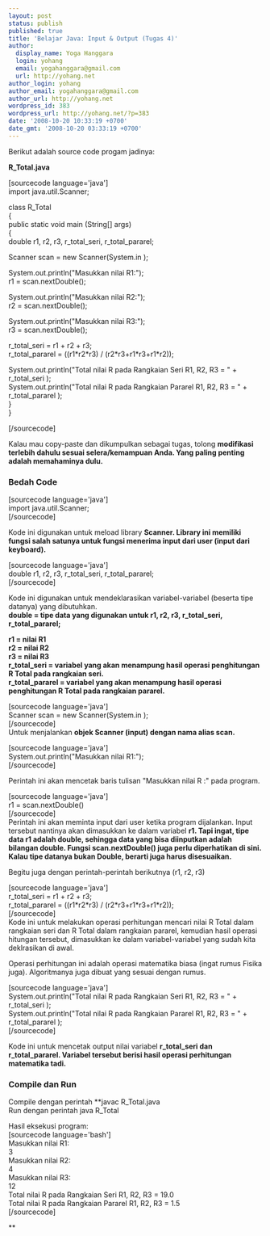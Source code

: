 ```yaml
---
layout: post
status: publish
published: true
title: 'Belajar Java: Input & Output (Tugas 4)'
author:
  display_name: Yoga Hanggara
  login: yohang
  email: yogahanggara@gmail.com
  url: http://yohang.net
author_login: yohang
author_email: yogahanggara@gmail.com
author_url: http://yohang.net
wordpress_id: 383
wordpress_url: http://yohang.net/?p=383
date: '2008-10-20 10:33:19 +0700'
date_gmt: '2008-10-20 03:33:19 +0700'
---
```

Berikut adalah source code progam jadinya:

**R\_Total.java**

[sourcecode language='java']  
import java.util.Scanner;

class R\_Total  
{  
 public static void main (String[] args)  
 {  
 double r1, r2, r3, r\_total\_seri, r\_total\_pararel;

Scanner scan = new Scanner(System.in );

System.out.println("Masukkan nilai R1:");  
 r1 = scan.nextDouble();

System.out.println("Masukkan nilai R2:");  
 r2 = scan.nextDouble();

System.out.println("Masukkan nilai R3:");  
 r3 = scan.nextDouble();

r\_total\_seri = r1 + r2 + r3;  
 r\_total\_pararel = ((r1\*r2\*r3) / (r2\*r3+r1\*r3+r1\*r2));

System.out.println("Total nilai R pada Rangkaian Seri R1, R2, R3 = " + r\_total\_seri );  
 System.out.println("Total nilai R pada Rangkaian Pararel R1, R2, R3 = " + r\_total\_pararel );  
 }  
}

[/sourcecode]

Kalau mau copy-paste dan dikumpulkan sebagai tugas, tolong **modifikasi terlebih dahulu sesuai selera/kemampuan Anda. Yang paling penting adalah memahaminya dulu.**

### Bedah Code  
[sourcecode language='java']  
import java.util.Scanner;  
[/sourcecode]

Kode ini digunakan untuk meload library **Scanner. Library ini memiliki fungsi salah satunya untuk fungsi menerima input dari user (input dari keyboard).**

[sourcecode language='java']  
double r1, r2, r3, r\_total\_seri, r\_total\_pararel;  
[/sourcecode]

Kode ini digunakan untuk mendeklarasikan variabel-variabel (beserta tipe datanya) yang dibutuhkan.  
**double = tipe data yang digunakan untuk r1, r2, r3, r\_total\_seri, r\_total\_pararel;**

**r1 = nilai R1  
r2 = nilai R2  
r3 = nilai R3  
r\_total\_seri = variabel yang akan menampung hasil operasi penghitungan R Total pada rangkaian seri.  
r\_total\_pararel = variabel yang akan menampung hasil operasi penghitungan R Total pada rangkaian pararel.**

[sourcecode language='java']  
Scanner scan = new Scanner(System.in );  
[/sourcecode]  
Untuk menjalankan **objek Scanner (input) dengan nama alias scan.**

[sourcecode language='java']  
 System.out.println("Masukkan nilai R1:");  
[/sourcecode]

Perintah ini akan mencetak baris tulisan "Masukkan nilai R :" pada program.

[sourcecode language='java']  
 r1 = scan.nextDouble()  
[/sourcecode]  
Perintah ini akan meminta input dari user ketika program dijalankan. Input tersebut nantinya akan dimasukkan ke dalam variabel **r1. Tapi ingat, tipe data r1 adalah double, sehingga data yang bisa diinputkan adalah bilangan double. Fungsi scan.nextDouble() juga perlu diperhatikan di sini. Kalau tipe datanya bukan Double, berarti juga harus disesuaikan.**

Begitu juga dengan perintah-perintah berikutnya (r1, r2, r3)

[sourcecode language='java']  
 r\_total\_seri = r1 + r2 + r3;  
 r\_total\_pararel = ((r1\*r2\*r3) / (r2\*r3+r1\*r3+r1\*r2));  
[/sourcecode]  
Kode ini untuk melakukan operasi perhitungan mencari nilai R Total dalam rangkaian seri dan R Total dalam rangkaian pararel, kemudian hasil operasi hitungan tersebut, dimasukkan ke dalam variabel-variabel yang sudah kita deklrasikan di awal.

Operasi perhitungan ini adalah operasi matematika biasa (ingat rumus Fisika juga). Algoritmanya juga dibuat yang sesuai dengan rumus.

[sourcecode language='java']  
 System.out.println("Total nilai R pada Rangkaian Seri R1, R2, R3 = " + r\_total\_seri );  
 System.out.println("Total nilai R pada Rangkaian Pararel R1, R2, R3 = " + r\_total\_pararel );  
[/sourcecode]

Kode ini untuk mencetak output nilai variabel **r\_total\_seri dan r\_total\_pararel. Variabel tersebut berisi hasil operasi perhitungan matematika tadi.**

### Compile dan Run  
Compile dengan perintah **javac R\_Total.java  
Run dengan perintah java R\_Total

Hasil eksekusi program:  
[sourcecode language='bash']  
Masukkan nilai R1:  
3  
Masukkan nilai R2:  
4  
Masukkan nilai R3:  
12  
Total nilai R pada Rangkaian Seri R1, R2, R3 = 19.0  
Total nilai R pada Rangkaian Pararel R1, R2, R3 = 1.5  
[/sourcecode]

**
